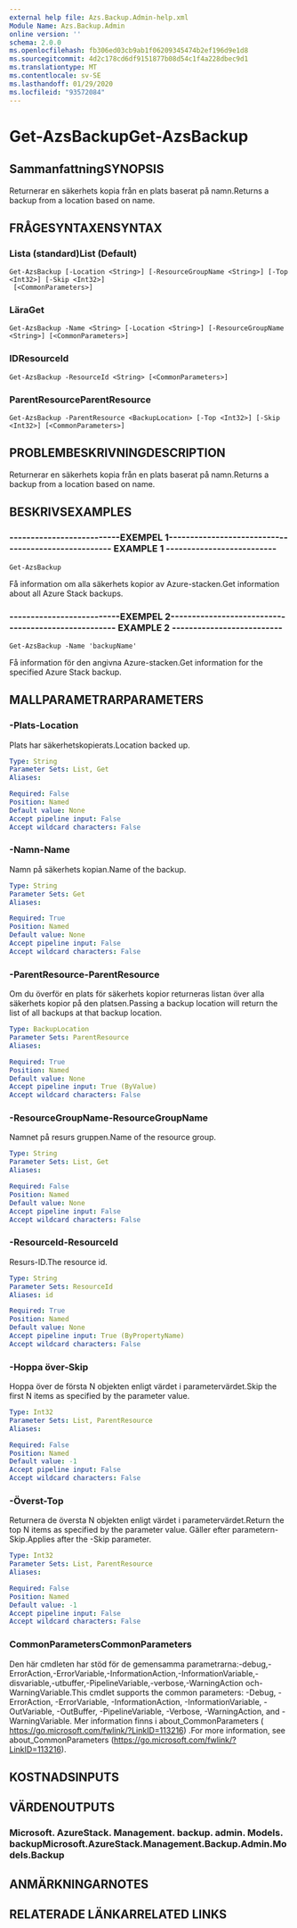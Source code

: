 ```yaml
---
external help file: Azs.Backup.Admin-help.xml
Module Name: Azs.Backup.Admin
online version: ''
schema: 2.0.0
ms.openlocfilehash: fb306ed03cb9ab1f06209345474b2ef196d9e1d8
ms.sourcegitcommit: 4d2c178cd6df9151877b08d54c1f4a228dbec9d1
ms.translationtype: MT
ms.contentlocale: sv-SE
ms.lasthandoff: 01/29/2020
ms.locfileid: "93572084"
---
```

# <span data-ttu-id="8d996-101">Get-AzsBackup</span><span class="sxs-lookup"><span data-stu-id="8d996-101">Get-AzsBackup</span></span>

## <span data-ttu-id="8d996-102">Sammanfattning</span><span class="sxs-lookup"><span data-stu-id="8d996-102">SYNOPSIS</span></span>
<span data-ttu-id="8d996-103">Returnerar en säkerhets kopia från en plats baserat på namn.</span><span class="sxs-lookup"><span data-stu-id="8d996-103">Returns a backup from a location based on name.</span></span>

## <span data-ttu-id="8d996-104">FRÅGESYNTAXEN</span><span class="sxs-lookup"><span data-stu-id="8d996-104">SYNTAX</span></span>

### <span data-ttu-id="8d996-105">Lista (standard)</span><span class="sxs-lookup"><span data-stu-id="8d996-105">List (Default)</span></span>
```
Get-AzsBackup [-Location <String>] [-ResourceGroupName <String>] [-Top <Int32>] [-Skip <Int32>]
 [<CommonParameters>]
```

### <span data-ttu-id="8d996-106">Lära</span><span class="sxs-lookup"><span data-stu-id="8d996-106">Get</span></span>
```
Get-AzsBackup -Name <String> [-Location <String>] [-ResourceGroupName <String>] [<CommonParameters>]
```

### <span data-ttu-id="8d996-107">ID</span><span class="sxs-lookup"><span data-stu-id="8d996-107">ResourceId</span></span>
```
Get-AzsBackup -ResourceId <String> [<CommonParameters>]
```

### <span data-ttu-id="8d996-108">ParentResource</span><span class="sxs-lookup"><span data-stu-id="8d996-108">ParentResource</span></span>
```
Get-AzsBackup -ParentResource <BackupLocation> [-Top <Int32>] [-Skip <Int32>] [<CommonParameters>]
```

## <span data-ttu-id="8d996-109">PROBLEMBESKRIVNING</span><span class="sxs-lookup"><span data-stu-id="8d996-109">DESCRIPTION</span></span>
<span data-ttu-id="8d996-110">Returnerar en säkerhets kopia från en plats baserat på namn.</span><span class="sxs-lookup"><span data-stu-id="8d996-110">Returns a backup from a location based on name.</span></span>

## <span data-ttu-id="8d996-111">BESKRIVS</span><span class="sxs-lookup"><span data-stu-id="8d996-111">EXAMPLES</span></span>

### <span data-ttu-id="8d996-112">--------------------------EXEMPEL 1--------------------------</span><span class="sxs-lookup"><span data-stu-id="8d996-112">-------------------------- EXAMPLE 1 --------------------------</span></span>
```
Get-AzsBackup
```

<span data-ttu-id="8d996-113">Få information om alla säkerhets kopior av Azure-stacken.</span><span class="sxs-lookup"><span data-stu-id="8d996-113">Get information about all Azure Stack backups.</span></span>

### <span data-ttu-id="8d996-114">--------------------------EXEMPEL 2--------------------------</span><span class="sxs-lookup"><span data-stu-id="8d996-114">-------------------------- EXAMPLE 2 --------------------------</span></span>
```
Get-AzsBackup -Name 'backupName'
```

<span data-ttu-id="8d996-115">Få information för den angivna Azure-stacken.</span><span class="sxs-lookup"><span data-stu-id="8d996-115">Get information for the specified Azure Stack backup.</span></span>

## <span data-ttu-id="8d996-116">MALLPARAMETRAR</span><span class="sxs-lookup"><span data-stu-id="8d996-116">PARAMETERS</span></span>

### <span data-ttu-id="8d996-117">-Plats</span><span class="sxs-lookup"><span data-stu-id="8d996-117">-Location</span></span>
<span data-ttu-id="8d996-118">Plats har säkerhetskopierats.</span><span class="sxs-lookup"><span data-stu-id="8d996-118">Location backed up.</span></span>

```yaml
Type: String
Parameter Sets: List, Get
Aliases: 

Required: False
Position: Named
Default value: None
Accept pipeline input: False
Accept wildcard characters: False
```

### <span data-ttu-id="8d996-119">-Namn</span><span class="sxs-lookup"><span data-stu-id="8d996-119">-Name</span></span>
<span data-ttu-id="8d996-120">Namn på säkerhets kopian.</span><span class="sxs-lookup"><span data-stu-id="8d996-120">Name of the backup.</span></span>

```yaml
Type: String
Parameter Sets: Get
Aliases: 

Required: True
Position: Named
Default value: None
Accept pipeline input: False
Accept wildcard characters: False
```

### <span data-ttu-id="8d996-121">-ParentResource</span><span class="sxs-lookup"><span data-stu-id="8d996-121">-ParentResource</span></span>
<span data-ttu-id="8d996-122">Om du överför en plats för säkerhets kopior returneras listan över alla säkerhets kopior på den platsen.</span><span class="sxs-lookup"><span data-stu-id="8d996-122">Passing a backup location will return the list of all backups at that backup location.</span></span>

```yaml
Type: BackupLocation
Parameter Sets: ParentResource
Aliases: 

Required: True
Position: Named
Default value: None
Accept pipeline input: True (ByValue)
Accept wildcard characters: False
```

### <span data-ttu-id="8d996-123">-ResourceGroupName</span><span class="sxs-lookup"><span data-stu-id="8d996-123">-ResourceGroupName</span></span>
<span data-ttu-id="8d996-124">Namnet på resurs gruppen.</span><span class="sxs-lookup"><span data-stu-id="8d996-124">Name of the resource group.</span></span>

```yaml
Type: String
Parameter Sets: List, Get
Aliases: 

Required: False
Position: Named
Default value: None
Accept pipeline input: False
Accept wildcard characters: False
```

### <span data-ttu-id="8d996-125">-ResourceId</span><span class="sxs-lookup"><span data-stu-id="8d996-125">-ResourceId</span></span>
<span data-ttu-id="8d996-126">Resurs-ID.</span><span class="sxs-lookup"><span data-stu-id="8d996-126">The resource id.</span></span>

```yaml
Type: String
Parameter Sets: ResourceId
Aliases: id

Required: True
Position: Named
Default value: None
Accept pipeline input: True (ByPropertyName)
Accept wildcard characters: False
```

### <span data-ttu-id="8d996-127">-Hoppa över</span><span class="sxs-lookup"><span data-stu-id="8d996-127">-Skip</span></span>
<span data-ttu-id="8d996-128">Hoppa över de första N objekten enligt värdet i parametervärdet.</span><span class="sxs-lookup"><span data-stu-id="8d996-128">Skip the first N items as specified by the parameter value.</span></span>

```yaml
Type: Int32
Parameter Sets: List, ParentResource
Aliases: 

Required: False
Position: Named
Default value: -1
Accept pipeline input: False
Accept wildcard characters: False
```

### <span data-ttu-id="8d996-129">-Överst</span><span class="sxs-lookup"><span data-stu-id="8d996-129">-Top</span></span>
<span data-ttu-id="8d996-130">Returnera de översta N objekten enligt värdet i parametervärdet.</span><span class="sxs-lookup"><span data-stu-id="8d996-130">Return the top N items as specified by the parameter value.</span></span>
<span data-ttu-id="8d996-131">Gäller efter parametern-Skip.</span><span class="sxs-lookup"><span data-stu-id="8d996-131">Applies after the -Skip parameter.</span></span>

```yaml
Type: Int32
Parameter Sets: List, ParentResource
Aliases: 

Required: False
Position: Named
Default value: -1
Accept pipeline input: False
Accept wildcard characters: False
```

### <span data-ttu-id="8d996-132">CommonParameters</span><span class="sxs-lookup"><span data-stu-id="8d996-132">CommonParameters</span></span>
<span data-ttu-id="8d996-133">Den här cmdleten har stöd för de gemensamma parametrarna:-debug,-ErrorAction,-ErrorVariable,-InformationAction,-InformationVariable,-disvariable,-utbuffer,-PipelineVariable,-verbose,-WarningAction och-WarningVariable.</span><span class="sxs-lookup"><span data-stu-id="8d996-133">This cmdlet supports the common parameters: -Debug, -ErrorAction, -ErrorVariable, -InformationAction, -InformationVariable, -OutVariable, -OutBuffer, -PipelineVariable, -Verbose, -WarningAction, and -WarningVariable.</span></span> <span data-ttu-id="8d996-134">Mer information finns i about_CommonParameters ( https://go.microsoft.com/fwlink/?LinkID=113216) .</span><span class="sxs-lookup"><span data-stu-id="8d996-134">For more information, see about_CommonParameters (https://go.microsoft.com/fwlink/?LinkID=113216).</span></span>

## <span data-ttu-id="8d996-135">KOSTNADS</span><span class="sxs-lookup"><span data-stu-id="8d996-135">INPUTS</span></span>

## <span data-ttu-id="8d996-136">VÄRDEN</span><span class="sxs-lookup"><span data-stu-id="8d996-136">OUTPUTS</span></span>

### <span data-ttu-id="8d996-137">Microsoft. AzureStack. Management. backup. admin. Models. backup</span><span class="sxs-lookup"><span data-stu-id="8d996-137">Microsoft.AzureStack.Management.Backup.Admin.Models.Backup</span></span>

## <span data-ttu-id="8d996-138">ANMÄRKNINGAR</span><span class="sxs-lookup"><span data-stu-id="8d996-138">NOTES</span></span>

## <span data-ttu-id="8d996-139">RELATERADE LÄNKAR</span><span class="sxs-lookup"><span data-stu-id="8d996-139">RELATED LINKS</span></span>

